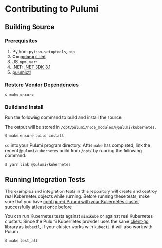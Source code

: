 # Contributing to Pulumi

## Building Source

### Prerequisites

1. Python: `python-setuptools`, `pip`
1. Go: [golangci-lint](https://github.com/golangci/golangci-lint)
1. JS: `npm`, `yarn`
1. .NET: [.NET SDK 3.1](https://dotnet.microsoft.com/download/dotnet-core/3.1)
1. [pulumictl](https://github.com/pulumi/pulumictl)

### Restore Vendor Dependencies

```
$ make ensure
```

### Build and Install

Run the following command to build and install the source.

The output will be stored in `/opt/pulumi/node_modules/@pulumi/kubernetes`.

```bash
$ make ensure build install
```

`cd` into your Pulumi program directory.  After `make` has completed,
link the recent `@pulumi/kubernetes` build from `/opt/` by running the following command:

```
$ yarn link @pulumi/kubernetes
```

## Running Integration Tests

The examples and integration tests in this repository will create and destroy
real Kubernetes objects while running. Before running these tests, make sure that you have
[configured Pulumi with your Kubernetes cluster](https://pulumi.io/install/kubernetes.html)
successfully at least once before.

You can run Kubernetes tests against `minikube` or against real Kubernetes
clusters. Since the Pulumi Kubernetes provider uses the same
[client-go](https://github.com/kubernetes/client-go) library as `kubectl`,
if your cluster works with `kubectl`, it will also work with Pulumi.

```bash
$ make test_all
```
